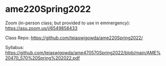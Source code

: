 # ame220Spring2022

Zoom (in-person class; but provided to use in emmergency): https://asu.zoom.us/j/6549858433

Class Repo: https://github.com/tejaswigowda/ame220Spring2022/

Syllabus: https://github.com/tejaswigowda/ame470570Spring2022/blob/main/AME%20470_570%20Spring%202022.pdf

